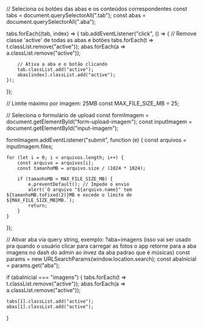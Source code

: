 // Seleciona os botões das abas e os conteúdos correspondentes
const tabs = document.querySelectorAll(".tab");
const abas = document.querySelectorAll(".aba");

tabs.forEach((tab, index) => {
	tab.addEventListener("click", () => {
		// Remove classe 'active' de todas as abas e botões
		tabs.forEach(t => t.classList.remove("active"));
		abas.forEach(a => a.classList.remove("active"));
	
		// Ativa a aba e o botão clicando
		tab.classList.add("active");
		abas[index].classList.add("active");
	});
});

// Limite máximo por imagem: 25MB
const MAX_FILE_SIZE_MB = 25;

// Seleciona o formulário de upload
const formImagem = document.getElementById("form-upload-imagem");
const inputImagem = document.getElementById("input-imagem");

formImagem.addEventListener("submit", function (e) {
	const arquivos = inputImagem.files;

	for (let i = 0; i < arquivos.length; i++) {
		const arquivo = arquivos[i];
		const tamanhoMB = arquivo.size / (1024 * 1024);

		if (tamanhoMB > MAX_FILE_SIZE_MB) {
			e.preventDefault(); // Impede o envio
			alert(`O arquivo "${arquivo.name}" tem ${tamanhoMB.toFixed(2)}MB e excede o limite de ${MAX_FILE_SIZE_MB}MB.`);
			return;
		}
	}
});

// Ativar aba via query string, exemplo: ?aba=imagens (isso vai ser usado pra quando o usuário clicar para carregar as fotos o app retorne para a aba imagens no dash do admin ao invez da aba padrao que é músicas)
const params = new URLSearchParams(window.location.search);
const abaInicial = params.get("aba");

if (abaInicial === "imagens") {
	tabs.forEach(t => t.classList.remove("active"));
	abas.forEach(a => a.classList.remove("active"));
  
	tabs[1].classList.add("active");
	abas[1].classList.add("active");
}


